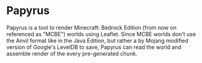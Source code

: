 # Papyrus
Papyrus is a tool to render Minecraft: Bedrock Edition (from now on referenced as "MCBE") worlds using Leaflet.
Since MCBE worlds don't use the Anvil format like in the Java Edition, but rather a by Mojang modified version of Google's LevelDB to save, Papyrus can read the world and assemble render of the every pre-generated chunk.
